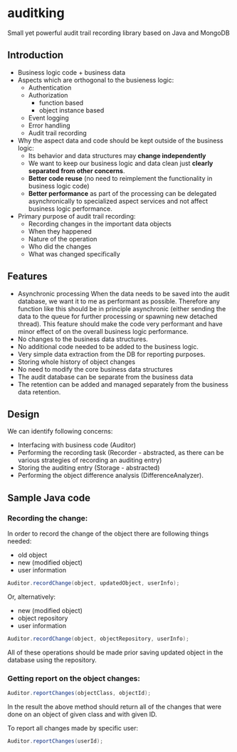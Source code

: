 # auditking
Small yet powerful audit trail recording library based on Java and MongoDB

## Introduction

- Business logic code + business data
- Aspects which are orthogonal to the busieness logic:
  - Authentication
  - Authorization
    - function based
    - object instance based
  - Event logging
  - Error handling
  - Audit trail recording
- Why the aspect data and code should be kept outside of the business logic:
  - Its behavior and data structures may **change independently**
  - We want to keep our business logic and data clean just **clearly separated from other concerns**.
  - **Better code reuse** (no need to reimplement the functionality in business logic code)
  - **Better performance** as part of the processing can be delegated asynchronically to specialized aspect services and not affect business logic performance. 
- Primary purpose of audit trail recording:
  - Recording changes in the important data objects
  - When they happened
  - Nature of the operation
  - Who did the changes
  - What was changed specifically

## Features

- Asynchronic processing
  When the data needs to be saved into the audit database, we want it to me as performant as possible. Therefore any function like this should be in principle asynchronic (either sending the data to the queue for further processing or spawning new detached thread). This feature should make the code very performant and have minor effect of on the overall business logic performance.
- No changes to the business data structures.
- No additional code needed to be added to the business logic.
- Very simple data extraction from the DB for reporting purposes.
- Storing whole history of object changes
- No need to modify the core business data structures
- The audit database can be separate from the business data
- The retention can be added and managed separately from the business data retention.

## Design

We can identify following concerns:
- Interfacing with business code (Auditor)
- Performing the recording task (Recorder - abstracted, as there can be various strategies of recording an auditing entry)
- Storing the auditing entry (Storage - abstracted)
- Performing the object difference analysis (DifferenceAnalyzer).

## Sample Java code

### Recording the change:
In order to record the change of the object there are following things needed:
 - old object
 - new (modified object)
 - user information
```Java
Auditor.recordChange(object, updatedObject, userInfo);
```
   
Or, alternatively:
 - new (modified object)
 - object repository
 - user information
```Java
Auditor.recordChange(object, objectRepository, userInfo);
```

All of these operations should be made prior saving updated object in the database using the repository. 

### Getting report on the object changes:

```Java
Auditor.reportChanges(objectClass, objectId);
```
In the result the above method should return all of the changes that were done on an object of given class and with given ID.

To report all changes made by specific user:
```Java
Auditor.reportChanges(userId);
```

